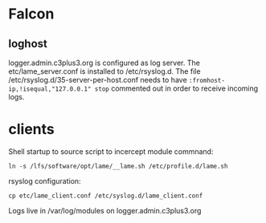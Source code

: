 # Falcon

## loghost

logger.admin.c3plus3.org is configured as log server. The etc/lame_server.conf is installed to /etc/rsyslog.d. The file /etc/rsyslog.d/35-server-per-host.conf needs to have `:fromhost-ip,!isequal,"127.0.0.1" stop` commented out in order to receive incoming logs.

# clients

Shell startup to source script to incercept module commnand:
```
ln -s /lfs/software/opt/lame/__lame.sh /etc/profile.d/lame.sh
```

rsyslog configuration:
```
cp etc/lame_client.conf /etc/syslog.d/lame_client.conf
```

Logs live in /var/log/modules on logger.admin.c3plus3.org

